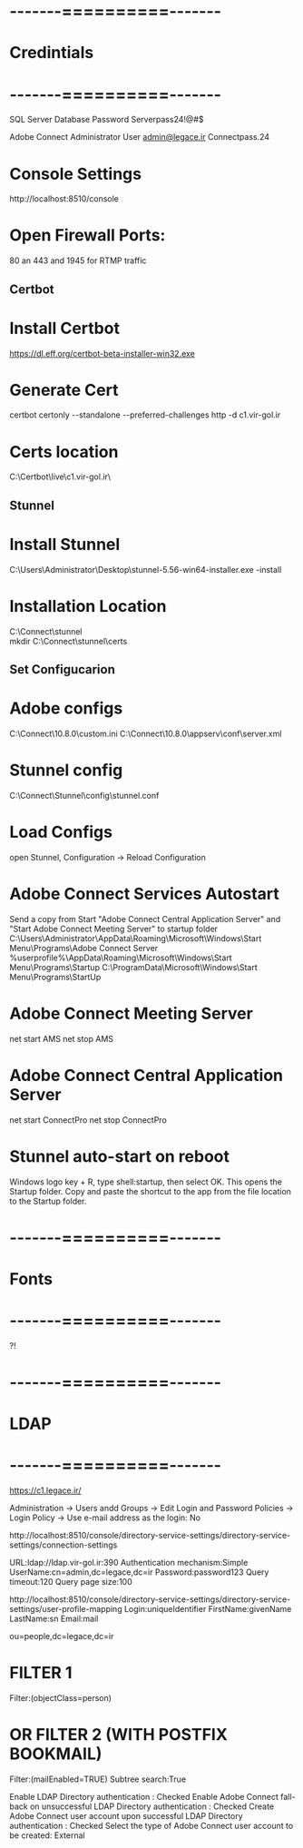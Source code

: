 # -------==========-------
# Credintials
# -------==========-------

SQL Server Database Password
Serverpass24!@#$

Adobe Connect Administrator User
admin@legace.ir
Connectpass.24

# Console Settings
http://localhost:8510/console

# Open Firewall Ports:
80 an 443 and 1945 for RTMP traffic 

## Certbot
# Install Certbot 
https://dl.eff.org/certbot-beta-installer-win32.exe
# Generate Cert
certbot certonly --standalone  --preferred-challenges http -d c1.vir-gol.ir
# Certs location
C:\Certbot\live\c1.vir-gol.ir\

## Stunnel
# Install Stunnel
C:\Users\Administrator\Desktop\stunnel-5.56-win64-installer.exe -install
# Installation Location
C:\Connect\stunnel\
mkdir C:\Connect\stunnel\certs
## Set Configucarion
# Adobe configs
C:\Connect\10.8.0\custom.ini
C:\Connect\10.8.0\appserv\conf\server.xml
# Stunnel config
C:\Connect\Stunnel\config\stunnel.conf
# Load Configs
open Stunnel, Configuration -> Reload Configuration


# Adobe Connect Services Autostart
Send a copy from Start "Adobe Connect Central Application Server" and "Start Adobe Connect Meeting Server" to startup folder
C:\Users\Administrator\AppData\Roaming\Microsoft\Windows\Start Menu\Programs\Adobe Connect Server
%userprofile%\AppData\Roaming\Microsoft\Windows\Start Menu\Programs\Startup
C:\ProgramData\Microsoft\Windows\Start Menu\Programs\StartUp

# Adobe Connect Meeting Server
net start AMS
net stop AMS
#  Adobe Connect Central Application Server
net start ConnectPro
net stop ConnectPro

# Stunnel auto-start on reboot
Windows logo key  + R, type shell:startup, then select OK. This opens the Startup folder.
Copy and paste the shortcut to the app from the file location to the Startup folder.

# -------==========-------
# Fonts
# -------==========-------
?!

# -------==========-------
# LDAP
# -------==========-------
https://c1.legace.ir/

Administration -> Users andd Groups -> Edit Login and Password Policies -> Login Policy -> Use e-mail address as the login: No

http://localhost:8510/console/directory-service-settings/directory-service-settings/connection-settings

URL:ldap://ldap.vir-gol.ir:390
Authentication mechanism:Simple
UserName:cn=admin,dc=legace,dc=ir
Password:password123
Query timeout:120
Query page size:100

http://localhost:8510/console/directory-service-settings/directory-service-settings/user-profile-mapping
Login:uniqueIdentifier
FirstName:givenName 
LastName:sn 
Email:mail 

<!-- NetworkLogin:mail -->
ou=people,dc=legace,dc=ir
# FILTER 1
Filter:(objectClass=person) 
# OR FILTER 2 (WITH POSTFIX BOOKMAIL)
Filter:(mailEnabled=TRUE)
Subtree search:True

Enable LDAP Directory authentication : Checked
Enable Adobe Connect fall-back on unsuccessful LDAP Directory authentication : Checked
 Create Adobe Connect user account upon successful LDAP Directory authentication : Checked
Select the type of Adobe Connect user account to be created: External
